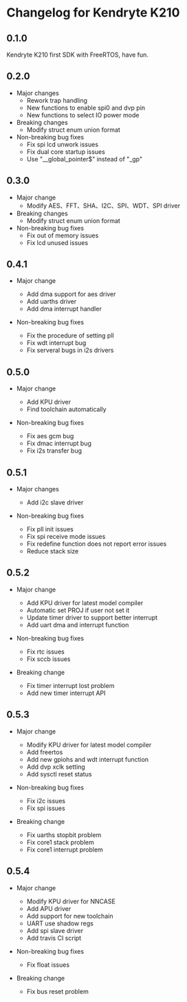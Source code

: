 Changelog for Kendryte K210
======

## 0.1.0

Kendryte K210 first SDK with FreeRTOS, have fun. 

## 0.2.0

- Major changes
  - Rework trap handling 
  - New functions to enable spi0 and dvp pin 
  - New functions to select IO power mode
- Breaking changes
  - Modify struct enum union format
- Non-breaking bug fixes
  - Fix spi lcd unwork issues
  - Fix dual core startup issues
  - Use "__global_pointer$" instead of "_gp"
  
## 0.3.0

- Major change
  - Modify AES、FFT、SHA、I2C、SPI、WDT、SPI driver
- Breaking changes
  - Modify struct enum union format
- Non-breaking bug fixes
  - Fix out of memory issues
  - Fix lcd unused issues

## 0.4.1

- Major change
  - Add dma support for aes driver
  - Add uarths driver
  - Add dma interrupt handler

- Non-breaking bug fixes
  - Fix the procedure of setting pll
  - Fix wdt interrupt bug
  - Fix serveral bugs in i2s drivers
  
## 0.5.0
  
- Major change
  - Add KPU driver
  - Find toolchain automatically

- Non-breaking bug fixes
  - Fix aes gcm bug
  - Fix dmac interrupt bug
  - Fix i2s  transfer bug

## 0.5.1

- Major changes
  - Add i2c slave driver
  
- Non-breaking bug fixes
  - Fix pll init issues
  - Fix spi receive mode issues
  - Fix redefine function does not report error issues
  - Reduce stack size
  
## 0.5.2
- Major change
  - Add KPU driver for latest model compiler
  - Automatic set PROJ if user not set it
  - Update timer driver to support better interrupt
  - Add uart dma and interrupt function
- Non-breaking bug fixes
  - Fix rtc issues
  - Fix sccb issues

- Breaking change
  - Fix timer interrupt lost problem
  - Add new timer interrupt API

## 0.5.3
- Major change
  - Modify KPU driver for latest model compiler
  - Add freertos
  - Add new gpiohs and wdt interrupt function
  - Add dvp xclk setting
  - Add sysctl reset status

- Non-breaking bug fixes
  - Fix i2c issues
  - Fix spi issues

- Breaking change
  - Fix uarths stopbit problem
  - Fix core1 stack problem
  - Fix core1 interrupt problem
  
## 0.5.4
- Major change
  - Modify KPU driver for NNCASE
  - Add APU driver
  - Add support for new toolchain
  - UART use shadow regs
  - Add spi slave driver
  - Add travis CI script

- Non-breaking bug fixes
  - Fix float issues

- Breaking change
  - Fix bus reset problem
